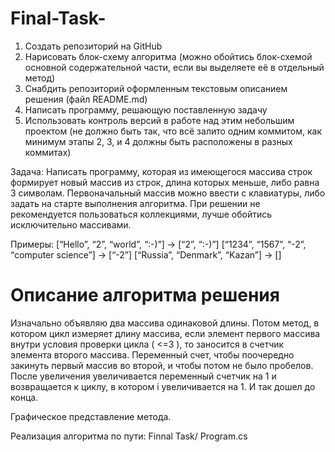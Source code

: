 # Final-Task-
1. Создать репозиторий на GitHub
2. Нарисовать блок-схему алгоритма (можно обойтись блок-схемой основной содержательной части, если вы выделяете её в отдельный метод)
3. Снабдить репозиторий оформленным текстовым описанием решения (файл README.md)
4. Написать программу, решающую поставленную задачу
5. Использовать контроль версий в работе над этим небольшим проектом (не должно быть так, что всё залито одним коммитом, как минимум этапы 2, 3, и 4 должны быть расположены в разных коммитах)

Задача: Написать программу, которая из имеющегося массива строк формирует новый массив из строк, длина которых меньше, либо равна 3 символам. Первоначальный массив можно ввести с клавиатуры, либо задать на старте выполнения алгоритма. При решении не рекомендуется пользоваться коллекциями, лучше обойтись исключительно массивами.

Примеры:
[“Hello”, “2”, “world”, “:-)”] → [“2”, “:-)”]
[“1234”, “1567”, “-2”, “computer science”] → [“-2”]
[“Russia”, “Denmark”, “Kazan”] → []

# Описание алгоритма решения

Изначально объявляю два массива одинаковой длины. Потом метод, в котором цикл измеряет длину массива, если элемент первого массива внутри условия проверки цикла ( <=3 ), то заносится в счетчик элемента второго массива. Переменный счет, чтобы поочередно закинуть первый массив во второй, и чтобы потом не было пробелов. После увеличения увеличивается переменный счетчик на 1 и возвращается к циклу, в котором i увеличивается на 1. И так дошел до конца.

Графическое представление метода.

Реализация алгоритма по пути: Finnal Task/ Program.cs